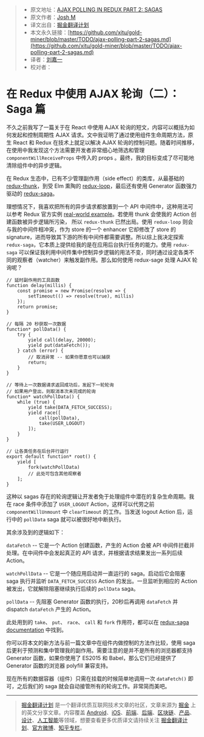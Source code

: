 > * 原文地址：[AJAX POLLING IN REDUX PART 2: SAGAS](http://notjoshmiller.com/ajax-polling-part-2-sagas/)
> * 原文作者：[Josh M](http://notjoshmiller.com/)
> * 译文出自：[掘金翻译计划](https://github.com/xitu/gold-miner)
> * 本文永久链接：[https://github.com/xitu/gold-miner/blob/master/TODO/ajax-polling-part-2-sagas.md](https://github.com/xitu/gold-miner/blob/master/TODO/ajax-polling-part-2-sagas.md)
> * 译者：[刘嘉一](https://github.com/lcx-seima)
> * 校对者：

# 在 Redux 中使用 AJAX 轮询（二）：Saga 篇

不久之前我写了一篇关于在 React 中使用 AJAX 轮询的短文，内容可以概括为如何发起和控制周期性 AJAX 请求。文中我证明了通过使用组件生命周期方法，原生 React 和 Redux 在技术上就足以解决 AJAX 轮询的控制问题。随着时间推移，在使用中我发现这个方法需要开发者非常细心地筛选和管理 `componentWillReceiveProps` 中传入的 props 。最终，我的目标变成了尽可能地清除组件中的异步逻辑。

在 Redux 生态中，已有不少管理副作用（side effect）的类库，从最基础的 [redux-thunk](https://github.com/gaearon/redux-thunk)，到受 Elm 熏陶的 [redux-loop](https://github.com/raisemarketplace/redux-loop)，最后还有使用 Generator 函数强力驱动的 [redux-saga](https://github.com/yelouafi/redux-saga/)。

理想情况下，我喜欢把所有的异步请求都放置到一个 API 中间件中，这种用法可以参考 Redux 官方实例 [real-world example](https://github.com/reactjs/redux/tree/master/examples/real-world)。若使用 thunk 会使我的 Action 创建函数被异步逻辑所污染， 所以 `redux-thunk` 已然出局。使用 `redux-loop` 则会与我的中间件相冲突，作为 store 的一个 enhancer 它却修改了 store 的 signature，进而导致其下游的所有中间件都需要调整。所以综上我决定探索 `redux-saga`，它本质上提供给我的是在应用后台执行任务的能力。使用 `redux-saga` 可以保证我利用中间件集中控制异步逻辑的用法不变，同时通过设定各类不同的观察者（watcher）来触发副作用。那么如何使用 redux-sage 处理 AJAX 轮询呢？

```
// 延时副作用的工具函数
function delay(millis) {  
    const promise = new Promise(resolve => {
        setTimeout(() => resolve(true), millis)
    });
    return promise;
}

// 每隔 20 秒获取一次数据                                           
function* pollData() {  
    try {
        yield call(delay, 20000);
        yield put(dataFetch());
    } catch (error) {
        // 取消异常 -- 如果你愿意也可以捕获
        return;
    }
}

// 等待上一次数据请求返回成功后，发起下一轮轮询
// 如果用户登出，则取消本次未完成的轮询                                          
function* watchPollData() {  
    while (true) {             
        yield take(DATA_FETCH_SUCCESS);
        yield race([
            call(pollData),
            take(USER_LOGOUT)
        ]);
    }
}

// 让各类任务在后台并行运行                       
export default function* root() {  
    yield [
        fork(watchPollData)
        // 此处可包含其他观察者
    ];
}
```

这种以 sagas 存在的轮询逻辑让开发者免于处理组件中潜在的复杂生命周期。我在 race 条件中添加了 `USER_LOGOUT` Action，这样可以代劳之前 `componentWillUnmount` 中 `clearTimeout` 的工作。当发送 logout Action 后，运行中的 `pollData` saga 就可以被很好地中断执行。

其余涉及到的逻辑如下：

`dataFetch` -- 它是一个 Action 创建函数，产生的 Action 会被 API 中间件拦截并处理。在中间件中会发起真正的 API 请求，并根据请求结果发出一系列后续 Action。

`watchPollData` -- 它是一个随应用启动并一直运行的 saga。启动后它会阻塞 saga 执行并监听 `DATA_FETCH_SUCCESS` Action 的发出。一旦监听到相应的 Action 被发出，它就解除阻塞继续执行后续的 `pollData` saga。

`pollData` -- 先阻塞 Generator 函数的执行，20秒后再调用 `dataFetch` 并 dispatch `dataFetch` 产生的 Action。

此处用到的 `take`、 `put`、 `race`、 `call` 和  `fork` 作用符，都可以在 [redux-saga documentation](http://yelouafi.github.io/redux-saga/docs/api/index.html#effect-creators) 中找到。

你可以将本文的新方法与前一篇文章中在组件内做控制的方法作比较，使用 saga 后更利于预测和集中管理我的副作用。需要注意的是并不是所有的浏览器都支持 Generator 函数，如果你使用了 ES2015 和 Babel，那么它们已经提供了 Generator 函数的浏览器 polyfill 兼容支持。

现在所有的数据容器（组件）只需在挂载的时候简单地调用一次 `dataFetch()` 即可，之后我们的 saga 就会自动接管所有的轮询工作。非常简而美吧。

---

> [掘金翻译计划](https://github.com/xitu/gold-miner) 是一个翻译优质互联网技术文章的社区，文章来源为 [掘金](https://juejin.im) 上的英文分享文章。内容覆盖 [Android](https://github.com/xitu/gold-miner#android)、[iOS](https://github.com/xitu/gold-miner#ios)、[前端](https://github.com/xitu/gold-miner#前端)、[后端](https://github.com/xitu/gold-miner#后端)、[区块链](https://github.com/xitu/gold-miner#区块链)、[产品](https://github.com/xitu/gold-miner#产品)、[设计](https://github.com/xitu/gold-miner#设计)、[人工智能](https://github.com/xitu/gold-miner#人工智能)等领域，想要查看更多优质译文请持续关注 [掘金翻译计划](https://github.com/xitu/gold-miner)、[官方微博](http://weibo.com/juejinfanyi)、[知乎专栏](https://zhuanlan.zhihu.com/juejinfanyi)。
